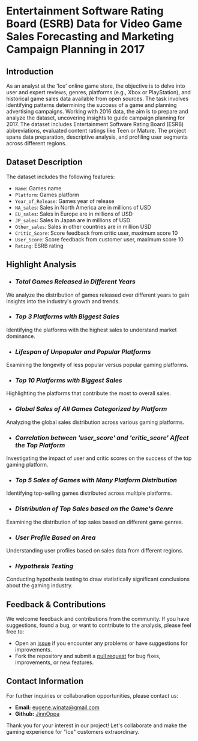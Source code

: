# Entertainment Software Rating Board (ESRB) Data for Video Game Sales Forecasting and Marketing Campaign Planning in 2017

## Introduction

As an analyst at the 'Ice' online game store, the objective is to delve into user and expert reviews, genres, platforms (e.g., Xbox or PlayStation), and historical game sales data available from open sources. The task involves identifying patterns determining the success of a game and planning advertising campaigns. Working with 2016 data, the aim is to prepare and analyze the dataset, uncovering insights to guide campaign planning for 2017. The dataset includes Entertainment Software Rating Board (ESRB) abbreviations, evaluated content ratings like Teen or Mature. The project spans data preparation, descriptive analysis, and profiling user segments across different regions.

## Dataset Description

The dataset includes the following features:

- `Name`: Games name
- `Platform`: Games platform
- `Year_of_Release`: Games year of release
- `NA_sales`: Sales in North America are in millions of USD
- `EU_sales`: Sales in Europe are in millions of USD
- `JP_sales`: Sales in Japan are in millions of USD
- `Other_sales`: Sales in other countries are in million USD
- `Critic_Score`: Score feedback from critic user, maximum score 10
- `User_Score`: Score feedback from customer user, maximum score 10
- `Rating`: ESRB rating

## Highlight Analysis

- ### *Total Games Released in Different Years*
We analyze the distribution of games released over different years to gain insights into the industry's growth and trends.

- ### *Top 3 Platforms with Biggest Sales*
Identifying the platforms with the highest sales to understand market dominance.

- ### *Lifespan of Unpopular and Popular Platforms*
Examining the longevity of less popular versus popular gaming platforms.

- ### *Top 10 Platforms with Biggest Sales*
Highlighting the platforms that contribute the most to overall sales.

- ### *Global Sales of All Games Categorized by Platform*
Analyzing the global sales distribution across various gaming platforms.

- ### *Correlation between 'user_score' and 'critic_score' Affect the Top Platform*
Investigating the impact of user and critic scores on the success of the top gaming platform.

- ### *Top 5 Sales of Games with Many Platform Distribution*
Identifying top-selling games distributed across multiple platforms.

- ### *Distribution of Top Sales based on the Game's Genre*
Examining the distribution of top sales based on different game genres.

- ### *User Profile Based on Area*
Understanding user profiles based on sales data from different regions.

- ### *Hypothesis Testing*
Conducting hypothesis testing to draw statistically significant conclusions about the gaming industry.

## Feedback & Contributions

We welcome feedback and contributions from the community. If you have suggestions, found a bug, or want to contribute to the analysis, please feel free to:

- Open an [issue](link_to_repository/issues) if you encounter any problems or have suggestions for improvements.
- Fork the repository and submit a [pull request](link_to_repository/pulls) for bug fixes, improvements, or new features.

## Contact Information

For further inquiries or collaboration opportunities, please contact us:

- **Email:** eugene.winata@gmail.com
- **Github:** [JinnOppa](https://github.com/JinnOppa)

Thank you for your interest in our project! Let's collaborate and make the gaming experience for "Ice" customers extraordinary.

